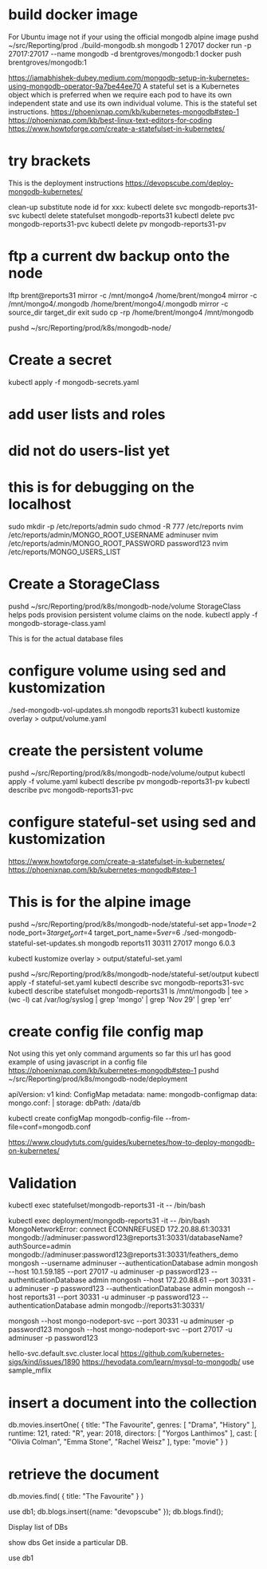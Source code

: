 # build docker image
For Ubuntu image not if your using the official mongodb alpine image
pushd ~/src/Reporting/prod
./build-mongodb.sh mongodb 1 27017
docker run -p 27017:27017 --name mongodb -d brentgroves/mongodb:1
docker push brentgroves/mongodb:1

https://iamabhishek-dubey.medium.com/mongodb-setup-in-kubernetes-using-mongodb-operator-9a7be44ee70
A stateful set is a Kubernetes object which is preferred when we require each pod to have its own independent state and use its own individual volume.
This is the stateful set instructions.
https://phoenixnap.com/kb/kubernetes-mongodb#step-1
https://phoenixnap.com/kb/best-linux-text-editors-for-coding
https://www.howtoforge.com/create-a-statefulset-in-kubernetes/
# try brackets
This is the deployment instructions
https://devopscube.com/deploy-mongodb-kubernetes/

clean-up
substitute node id for xxx:
kubectl delete svc mongodb-reports31-svc
kubectl delete statefulset mongodb-reports31
kubectl delete pvc mongodb-reports31-pvc
kubectl delete pv mongodb-reports31-pv

# ftp a current dw backup onto the node
lftp brent@reports31
mirror -c /mnt/mongo4 /home/brent/mongo4
mirror -c /mnt/mongo4/.mongodb /home/brent/mongo4/.mongodb
mirror -c source_dir target_dir
exit
sudo cp -rp /home/brent/mongo4 /mnt/mongodb

pushd ~/src/Reporting/prod/k8s/mongodb-node/
# Create a secret
kubectl apply -f mongodb-secrets.yaml
# add user lists and roles
# did not do users-list yet
# this is for debugging on the localhost
sudo mkdir -p /etc/reports/admin
sudo chmod -R 777 /etc/reports
nvim /etc/reports/admin/MONGO_ROOT_USERNAME
adminuser
nvim /etc/reports/admin/MONGO_ROOT_PASSWORD
password123
nvim /etc/reports/MONGO_USERS_LIST


# Create a StorageClass
pushd ~/src/Reporting/prod/k8s/mongodb-node/volume
StorageClass helps pods provision persistent volume claims on the node. 
kubectl apply -f mongodb-storage-class.yaml 

This is for the actual database files
# configure volume using sed and kustomization
./sed-mongodb-vol-updates.sh mongodb reports31
kubectl kustomize overlay > output/volume.yaml

# create the persistent volume
pushd ~/src/Reporting/prod/k8s/mongodb-node/volume/output
kubectl apply -f volume.yaml 
kubectl describe pv mongodb-reports31-pv
kubectl describe pvc mongodb-reports31-pvc

# configure stateful-set using sed and kustomization
https://www.howtoforge.com/create-a-statefulset-in-kubernetes/
https://phoenixnap.com/kb/kubernetes-mongodb#step-1
# This is for the alpine image
pushd ~/src/Reporting/prod/k8s/mongodb-node/stateful-set
app=$1
node=$2
node_port=$3
target_port=$4
target_port_name=$5
ver=$6
./sed-mongodb-stateful-set-updates.sh mongodb reports11 30311 27017 mongo 6.0.3

kubectl kustomize overlay > output/stateful-set.yaml

pushd ~/src/Reporting/prod/k8s/mongodb-node/stateful-set/output
kubectl apply -f stateful-set.yaml 
kubectl describe svc mongodb-reports31-svc
kubectl describe statefulset mongodb-reports31
ls /mnt/mongodb | tee >(wc -l)
cat /var/log/syslog | grep 'mongo' | grep 'Nov 29' | grep 'err'

# create config file config map
Not using this yet only command arguments so far
this url has good example of using javascript in a config file
https://phoenixnap.com/kb/kubernetes-mongodb#step-1
pushd ~/src/Reporting/prod/k8s/mongodb-node/deployment

apiVersion: v1
kind: ConfigMap
metadata:
  name: mongodb-configmap
data:
  mongo.conf: |
    storage:
      dbPath: /data/db

kubectl create configMap mongodb-config-file --from-file=conf=mongodb.conf

https://www.cloudytuts.com/guides/kubernetes/how-to-deploy-mongodb-on-kubernetes/

# Validation

kubectl exec statefulset/mongodb-reports31 -it -- /bin/bash

kubectl exec deployment/mongodb-reports31 -it -- /bin/bash
MongoNetworkError: connect ECONNREFUSED 172.20.88.61:30331
mongodb://adminuser:password123@reports31:30331/databaseName?authSource=admin
mongodb://adminuser:password123@reports31:30331/feathers_demo
mongosh --username adminuser --authenticationDatabase admin
mongosh --host 10.1.59.185 --port 27017 -u adminuser -p password123 --authenticationDatabase admin
mongosh --host 172.20.88.61 --port 30331 -u adminuser -p password123 --authenticationDatabase admin
mongosh --host reports31 --port 30331 -u adminuser -p password123 --authenticationDatabase admin
mongodb://reports31:30331/

mongosh --host mongo-nodeport-svc --port 30331 -u adminuser -p password123
mongosh --host mongo-nodeport-svc --port 27017 -u adminuser -p password123

hello-svc.default.svc.cluster.local
https://github.com/kubernetes-sigs/kind/issues/1890
https://hevodata.com/learn/mysql-to-mongodb/
use sample_mflix
# insert a document into the collection
db.movies.insertOne(
  {
    title: "The Favourite",
    genres: [ "Drama", "History" ],
    runtime: 121,
    rated: "R",
    year: 2018,
    directors: [ "Yorgos Lanthimos" ],
    cast: [ "Olivia Colman", "Emma Stone", "Rachel Weisz" ],
    type: "movie"
  }
)
# retrieve the document
db.movies.find( { title: "The Favourite" } )

use db1;
db.blogs.insert({name: "devopscube" });
db.blogs.find();


Display list of DBs

show dbs
Get inside a particular DB.

use db1




